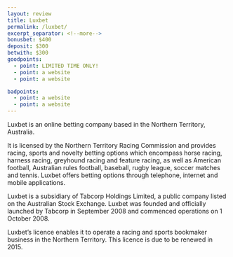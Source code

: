 ```yaml
---
layout: review
title: Luxbet
permalink: /luxbet/
excerpt_separator: <!--more-->
bonusbet: $400
deposit: $300
betwith: $300
goodpoints:
  - point: LIMITED TIME ONLY!
  - point: a website
  - point: a website

badpoints:
  - point: a website
  - point: a website
---
```


Luxbet is an online betting company based in the Northern Territory, Australia. 

It is licensed by the Northern Territory Racing Commission and provides racing, sports and novelty betting options which encompass horse racing, harness racing, greyhound racing and feature racing, as well as American football, Australian rules football, baseball, rugby league, soccer matches and tennis. Luxbet offers betting options through telephone, internet and mobile applications.

Luxbet is a subsidiary of Tabcorp Holdings Limited, a public company listed on the Australian Stock Exchange. Luxbet was founded and officially launched by Tabcorp in September 2008 and commenced operations on 1 October 2008.

Luxbet’s licence enables it to operate a racing and sports bookmaker business in the Northern Territory. This licence is due to be renewed in 2015.

